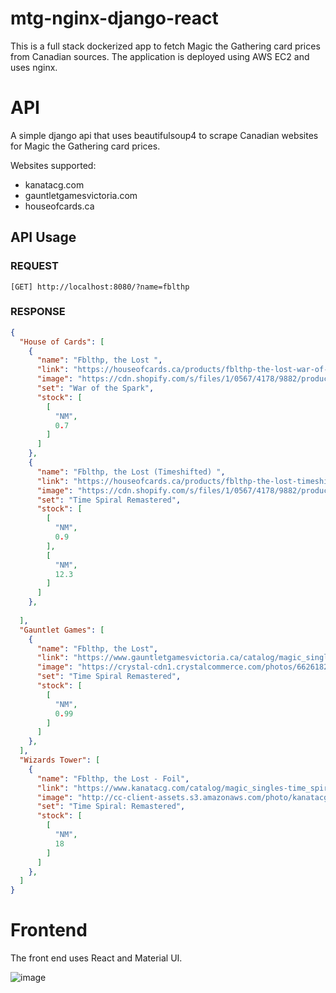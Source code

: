 # mtg-nginx-django-react
This is a full stack dockerized app to fetch Magic the Gathering card prices from Canadian sources.
The application is deployed using AWS EC2 and uses nginx.

# API
A simple django api that uses beautifulsoup4 to scrape Canadian websites for
Magic the Gathering card prices. 

Websites supported:
- kanatacg.com
- gauntletgamesvictoria.com
- houseofcards.ca

## API Usage
### REQUEST
`[GET] http://localhost:8080/?name=fblthp`

### RESPONSE
```json
{
  "House of Cards": [
    {
      "name": "Fblthp, the Lost ",
      "link": "https://houseofcards.ca/products/fblthp-the-lost-war-of-the-spark?_pos=1&_sid=8defefed9&_ss=r",
      "image": "https://cdn.shopify.com/s/files/1/0567/4178/9882/products/9b264e4e-460a-566d-9e33-623a96657a61_large.jpg?v=1635646962",
      "set": "War of the Spark",
      "stock": [
        [
          "NM",
          0.7
        ]
      ]
    },
    {
      "name": "Fblthp, the Lost (Timeshifted) ",
      "link": "https://houseofcards.ca/products/fblthp-the-lost-timeshifted-time-spiral-remastered?_pos=2&_sid=8defefed9&_ss=r",
      "image": "https://cdn.shopify.com/s/files/1/0567/4178/9882/products/a9f4408d-5682-5701-96e8-8a7106385e2a_37c4e076-eab0-4527-a3a9-6faa91e7bff5_large.jpg?v=1635652469",
      "set": "Time Spiral Remastered",
      "stock": [
        [
          "NM",
          0.9
        ],
        [
          "NM",
          12.3
        ]
      ]
    },
   
  ],
  "Gauntlet Games": [
    {
      "name": "Fblthp, the Lost",
      "link": "https://www.gauntletgamesvictoria.ca/catalog/magic_singles-time_spiral_remastered/fblthp_the_lost/1597931",
      "image": "https://crystal-cdn1.crystalcommerce.com/photos/6626182/medium/en_ItgBEahkLI.png",
      "set": "Time Spiral Remastered",
      "stock": [
        [
          "NM",
          0.99
        ]
      ]
    },
  ],
  "Wizards Tower": [
    {
      "name": "Fblthp, the Lost - Foil",
      "link": "https://www.kanatacg.com/catalog/magic_singles-time_spiral_remastered/fblthp_the_lost__foil/496491",
      "image": "http://cc-client-assets.s3.amazonaws.com/photo/kanatacg/file/faa7878dc7b449de9edd6691c45696c3/large/en_ItgBEahkLI.png",
      "set": "Time Spiral: Remastered",
      "stock": [
        [
          "NM",
          18
        ]
      ]
    },
  ]
}
```

# Frontend
The front end uses React and Material UI.

![image](https://user-images.githubusercontent.com/65413229/185690059-49449faa-18cb-4257-824d-be352985880d.png)

